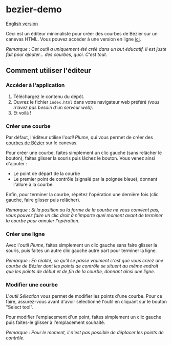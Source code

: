 # bezier-demo

[English version](https://github.com/SuperDelphi/bezier-demo/blob/master/README.md)

Ceci est un éditeur minimaliste pour créer des courbes de Bézier sur un canevas HTML. Vous pouvez accéder à une version en ligne [ici](https://frenchforge.fr/bezier).

*Remarque : Cet outil a uniquement été créé dans un but éducatif. Il est juste fait pour ajouter... des courbes, quoi. C'est tout.*

## Comment utiliser l'éditeur

### Accéder à l'application

1. Téléchargez le contenu du dépôt.
2. Ouvrez le fichier ``index.html`` dans votre navigateur web préféré *(vous n'avez pas besoin d'un serveur web)*.
3. Et voilà !

### Créer une courbe

Par défaut, l'éditeur utilise l'*outil Plume*, qui vous permet de créer des [courbes de Bézier](https://en.wikipedia.org/wiki/B%C3%A9zier_curve) sur le canevas.

Pour créer une courbe, faites simplement un clic gauche (sans relâcher le bouton), faites glisser la souris puis lâchez le bouton. Vous venez ainsi d'ajouter :
- Le point de départ de la courbe
- Le premier point de contrôle (signalé par la poignée bleue), donnant l'allure à la courbe.

Enfin, pour terminer la courbe, répétez l'opération une dernière fois (clic gauche, faire glisser puis relâcher).

*Remarque : Si la position ou la forme de la courbe ne vous convient pas, vous pouvez faire un clic droit à n'importe quel moment avant de terminer la courbe pour annuler l'opération.*

### Créer une ligne

Avec l'*outil Plume*, faites simplement un clic gauche sans faire glisser la souris, puis faites un autre clic gauche autre part pour terminer la ligne.

*Remarque : En réalité, ce qu'il se passe vraiment c'est que vous créez une courbe de Bézier dont les points de contrôle se situent au même endroit que les points de début et de fin de la courbe, donnant ainsi une ligne.*

### Modifier une courbe

L'*outil Sélection* vous permet de modifier les points d'une courbe. Pour ce faire, assurez-vous avant d'avoir sélectionné l'outil en cliquant sur le bouton "Select tool".

Pour modifier l'emplacement d'un point, faites simplement un clic gauche puis faites-le glisser à l'emplacement souhaité.

*Remarque : Pour le moment, il n'est pas possible de déplacer les points de contrôle.*
